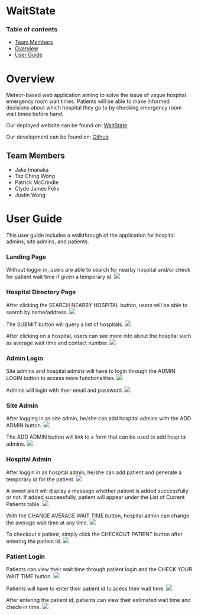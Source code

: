 # WaitState

### Table of contents

* [Team Members](#team-members)
* [Overview](#overview)
* [User Guide](#user-guide)

# Overview
Meteor-based web application aiming to solve the issue of vague hospital emergency room wait times.  Patients will be able to make informed decisions about which hospital they go to by checking emergency room wait times before hand.

Our deployed website can be found on: [WaitState](https://waitstate.meteorapp.com/)

Our development can be found on: [Github](https://github.com/WaitState/WaitState)

## Team Members
* Jake Imanaka
* Tsz Ching Wong
* Patrick McCrindle
* Clyde James Felix
* Justin Wong

# User Guide
This user guide includes a walkthrough of the application for hospital admins, site admins, and patients.

### Landing Page
Without loggin in, users are able to search for nearby hospital and/or check for patient wait time if given a temporary id.
![](images/landing.png)

### Hospital Directory Page
After clicking the SEARCH NEARBY HOSPITAL button, users will be able to search by name/address.
![](images/search.png)

The SUBMIT button will query a list of hospitals.
![](images/directory.png)

After clicking on a hospital, users can see more info about the hospital such as average wait time and contact number.
![](images/hospital_info.png)

### Admin Login
Site admins and hospital admins will have to login through the ADMIN LOGIN button to access more functionalities.
![](images/user_login.png)

Admins will login with their email and password.
![](images/admin_login.png)

### Site Admin
After logging in as site admin, he/she can add hospital admins with the ADD ADMIN button.
![](images/add_admin.png)

The ADD ADMIN button will link to a form that can be used to add hospital admins.
![](images/register.png)

### Hospital Admin
After loggin in as hospital admin, he/she can add patient and generate a temporary id for the patient.
![](images/add_patient.png)

A sweet alert will display a message whether patient is added successfully or not. If added successfully, patient will appear under the List of Current Patients table.
![](images/add_patient_success.png)

With the CHANGE AVERAGE WAIT TIME button, hospital admin can change the average wait time at any time.
![](images/patient_table.png)

To checkout a patient, simply click the CHECKOUT PATIENT button after entering the patient id.
![](images/delete_patient.png)

### Patient Login
Patients can view their wait time through patient login and the CHECK YOUR WAIT TIME button.
![](images/check_id.png)

Patients will have to enter their patient id to acess their wait time.
![](images/check_id2.png)

After entering the patient id, patients can view their estimated wait time and check-in time.
![](images/ticket.png)



